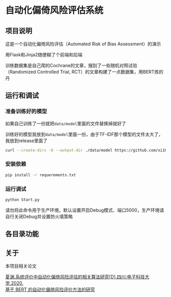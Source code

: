 # 自动化偏倚风险评估系统

## 项目说明

这是一个自动化偏倚风险评估（Automated Risk of Bias Assessment）的演示

用Flask和Jinja2随便糊了个前端和后端

训练数据集是自己爬的Cochrane的文章，搜刮了一些随机对照试验（Randomized Controlled Trial, RCT）的文章构建了一点数据集，用BERT炼的丹

## 运行和调试

### 准备训练好的模型

如果自己训练了一份就把`data/model`里面的文件替换掉就好了

训练好的模型我放到`data/model`里面一份，由于TF-IDF那个模型的文件太大了，我放到release里面了

```bash
curl --create-dirs -O --output-dir ./data/model https://github.com/xi102/RoB_SystemReview/releases/download/v0.1.0/TF-IDF_vectors_model.m
```

### 安装依赖

```bash
pip install -r requerements.txt
```

### 运行调试

```bash
python Start.py
```

请勿将此命令用于生产环境，默认设置开启Debug模式、端口5000，生产环境请自行关闭Debug并设置防火墙策略

## 各目录功能



## 关于

本项目相关论文

[夏渊.系统评价中自动化偏倚风险评估的相关算法研究[D].四川:电子科技大学,2020.](http://d.wanfangdata.com.cn/thesis/ChJUaGVzaXNOZXdTMjAyMDEwMjgSCUQwMTk2MzI3OBoIdmluMXhwcXo%3D)  
[基于 BERT 的自动化偏倚风险评价方法的研究](http://www.cjebm.com/article/10.7507/1672-2531.202006177)  
